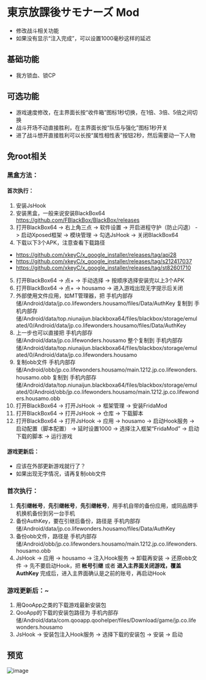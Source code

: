 # 東京放課後サモナーズ Mod
* 修改战斗相关功能
* 如果没有显示“注入完成”，可以设置1000毫秒这样的延迟

## 基础功能
* 我方锁血、锁CP

## 可选功能
* 游戏速度修改，在主界面长按“收件箱”图标1秒切换，在1倍、3倍、5倍之间切换
* 战斗开场不动直接胜利，在主界面长按“队伍与强化”图标1秒开关
* 进了战斗想开直接胜利可以长按“属性相性表”按钮2秒，然后需要动一下人物

## 免root相关
### 黑盒方法：
#### 首次执行：
1. 安装JsHook
2. 安装黑盒，一般来说安装BlackBox64 https://github.com/FBlackBox/BlackBox/releases
3. 打开BlackBox64 -> 右上角三点 -> 软件设置 -> 开启进程守护（防止闪退） -> 启动Xposed框架 -> 模块管理 -> 勾选JsHook -> 关闭BlackBox64
4. 下载以下3个APK，注意查看下载路径
* https://github.com/xkeyC/x_google_installer/releases/tag/api28
* https://github.com/xkeyC/x_google_installer/releases/tag/s212417037
* https://github.com/xkeyC/x_google_installer/releases/tag/st82601710
5. 打开BlackBox64 -> 点+ -> 手动选择 -> 按顺序选择安装完以上3个APK
6. 打开BlackBox64 -> 点+ -> housamo -> 进入游戏出现无字提示后关闭
7. 外部使用文件应用，如MT管理器，把 手机内部存储/Android/data/jp.co.lifewonders.housamo/files/Data/AuthKey 复制到 手机内部存储/Android/data/top.niunaijun.blackboxa64/files/blackbox/storage/emulated/0/Android/data/jp.co.lifewonders.housamo/files/Data/AuthKey
8. 上一步也可以直接把 手机内部存储/Android/data/jp.co.lifewonders.housamo 整个复制到 手机内部存储/Android/data/top.niunaijun.blackboxa64/files/blackbox/storage/emulated/0/Android/data/jp.co.lifewonders.housamo
9. 复制obb文件 手机内部存储/Android/obb/jp.co.lifewonders.housamo/main.1212.jp.co.lifewonders.housamo.obb 复制到 手机内部存储/Android/data/top.niunaijun.blackboxa64/files/blackbox/storage/emulated/0/Android/obb/jp.co.lifewonders.housamo/main.1212.jp.co.lifewonders.housamo.obb
10. 打开BlackBox64 -> 打开JsHook -> 框架管理 -> 安装FridaMod
11. 打开BlackBox64 -> 打开JsHook -> 仓库 -> 下载脚本
12. 打开BlackBox64 -> 打开JsHook -> 应用 -> housamo -> 启动Hook服务 -> 启动配置（脚本配置） -> 延时设置1000 -> 选择注入框架“FridaMod” -> 启动下载的脚本 -> 运行游戏
#### 游戏更新后：
* 应该在外部更新游戏就行了？
* 如果出现无字情况，请再复制obb文件

### 首次执行：
1. **先引继帐号**，**先引继帐号**，**先引继帐号**，用手机自带的备份应用，或同品牌手机换机备份到另一台手机
2. 备份AuthKey，要在引继后备份，路径是 手机内部存储/Android/data/jp.co.lifewonders.housamo/files/Data/AuthKey
3. 备份obb文件，路径是 手机内部存储/Android/obb/jp.co.lifewonders.housamo/main.1212.jp.co.lifewonders.housamo.obb
4. JsHook -> 应用 -> housamo -> 注入Hook服务 -> 卸载再安装 -> 还原obb文件 -> 先不要启动Hook，把 **帐号引继** 或者 **进入主界面关闭游戏，覆盖AuthKey** 完成后，进入主界面确认是之前的账号，再启动Hook
### 游戏更新后：~
1. 用QooApp之类的下载游戏最新安装包
2. QooApp的下载的安装包路径为 手机内部存储/Android/data/com.qooapp.qoohelper/files/Download/game/jp.co.lifewonders.housamo
3. JsHook -> 安装包注入Hook服务 -> 选择下载的安装包 -> 安装 -> 启动
  
## 预览
![image](https://i.imgur.com/33Dyzty.jpg)
